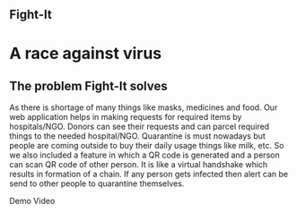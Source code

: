 ## Fight-It
# A race against virus

## The problem Fight-It solves
As there is shortage of many things like masks, medicines and food. Our web application helps in making requests for required items by hospitals/NGO. Donors can see their requests and can parcel required things to the needed hospital/NGO.  Quarantine is must nowadays but people are coming outside to buy their daily usage things like milk, etc. So we also included a feature in which a QR code is generated and a person can scan QR code of other person. It is like a virtual handshake which results in formation of a chain. If any person gets infected then alert can be send to other people to quarantine themselves.

Demo Video
